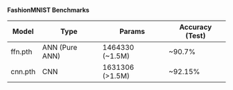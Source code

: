 **FashionMNIST Benchmarks**

| Model   | Type           | Params          | Accuracy (Test) |
| ------- | -------------- | --------------- | --------------- |
| ffn.pth | ANN (Pure ANN) | 1464330 (~1.5M) | ~90.7%          |
| cnn.pth | CNN            | 1631306 (>1.5M) | ~92.15%         |
